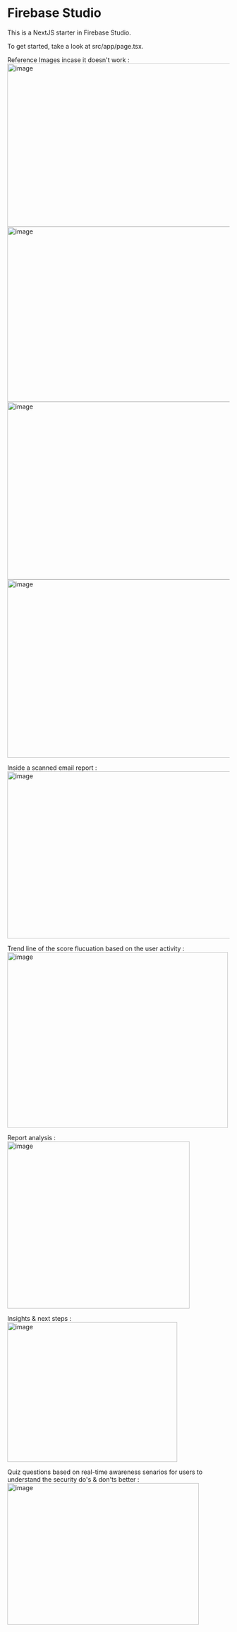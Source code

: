# Firebase Studio

This is a NextJS starter in Firebase Studio.

To get started, take a look at src/app/page.tsx.

Reference Images incase it doesn't work : 
<img width="733" height="370" alt="image" src="https://github.com/user-attachments/assets/c6d7d7a3-1d5e-415d-a3ff-46cfe8703812" />
<img width="781" height="397" alt="image" src="https://github.com/user-attachments/assets/e284176d-58e0-473e-807b-970835e290d3" />
<img width="680" height="403" alt="image" src="https://github.com/user-attachments/assets/80f1086b-578d-40ec-88cd-74d4ce30e531" />
<img width="677" height="404" alt="image" src="https://github.com/user-attachments/assets/a7274e37-0b54-40ec-858a-7ae8ae793b94" />

Inside a scanned email report : 
<img width="536" height="379" alt="image" src="https://github.com/user-attachments/assets/bf6be384-de88-4b2d-902a-378eb2abe4cb" />

Trend line of the score flucuation based on the user activity : 
<img width="500" height="398" alt="image" src="https://github.com/user-attachments/assets/90bb7d73-7dba-4ae7-9d21-dae4ac68978f" />

Report analysis : 
<img width="413" height="379" alt="image" src="https://github.com/user-attachments/assets/b248db6e-f5b6-4bec-802f-0abb2fe31d1a" />

Insights & next steps : 
<img width="385" height="317" alt="image" src="https://github.com/user-attachments/assets/44be5c9d-5efb-454b-8a99-f91ea50527fe" />

Quiz questions based on real-time awareness senarios for users to understand the security do's & don'ts better : 
<img width="434" height="321" alt="image" src="https://github.com/user-attachments/assets/f27bbfe1-9ec6-4eac-b0e1-a0a3b1a884c0" />









